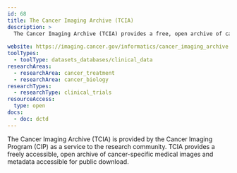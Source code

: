 ```yaml
---
id: 68
title: The Cancer Imaging Archive (TCIA)
description: >
  The Cancer Imaging Archive (TCIA) provides a free, open archive of cancer-specific medical images and metadata accessible for public download.
  
website: https://imaging.cancer.gov/informatics/cancer_imaging_archive.htm
toolTypes:
  - toolType: datasets_databases/clinical_data
researchAreas:
  - researchArea: cancer_treatment
  - researchArea: cancer_biology
researchTypes:
  - researchType: clinical_trials
resourceAccess:
  type: open
docs:
  - doc: dctd
---
```

The Cancer Imaging Archive (TCIA) is provided by the Cancer Imaging Program (CIP) as a service to the research community. TCIA provides a freely accessible, open archive of cancer-specific medical images and metadata accessible for public download.
